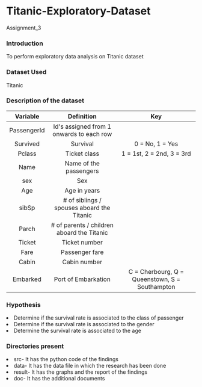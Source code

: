 # Titanic-Exploratory-Dataset
Assignment_3
### Introduction
To perform exploratory data analysis on Titanic dataset 
### Dataset Used
Titanic
### Description of the dataset
| **Variable** |               **Definition**               |                     **Key**                    |
|:------------:|:------------------------------------------:|:----------------------------------------------:|
|  PassengerId |  Id's assigned from 1 onwards to each row  |                                                |
|   Survived   |                  Survival                  |                 0 = No, 1 = Yes                |
|    Pclass    |                Ticket class                |            1 = 1st, 2 = 2nd, 3 = 3rd           |
|     Name     |           Name of the passengers           |                                                |
|      sex     |                     Sex                    |                                                |
|      Age     |                Age in years                |                                                |
|     sibSp    | # of siblings / spouses aboard the Titanic |                                                |
|     Parch    | # of parents / children aboard the Titanic |                                                |
|    Ticket    |                Ticket number               |                                                |
|     Fare     |               Passenger fare               |                                                |
|     Cabin    |                Cabin number                |                                                |
|   Embarked   |             Port of Embarkation            | C = Cherbourg, Q = Queenstown, S = Southampton |
### Hypothesis
<li> Determine if the survival rate is associated to the class of passenger
<li> Determine if the survival rate is associated to the gender
<li>  Determine the survival rate is associated to the age </li>

### Directories present
  <li> src- It has the python code of the findings
  <li> data- It has the data file in which the research has been done
  <li> result- It has the graphs and the report of the findings
  <li> doc- It has the additional documents
